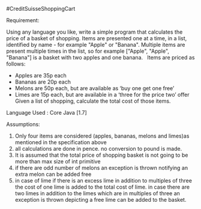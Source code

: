 #CreditSuisseShoppingCart

Requirement:

Using any language you like, write a simple program that calculates the price of a basket of shopping. Items are presented one at a time, in a list, identified by name - for example "Apple" or "Banana". Multiple items are present multiple times in the list, so for example ["Apple", "Apple", "Banana"] is a basket with two apples and one banana.
 
Items are priced as follows:
- Apples are 35p each
- Bananas are 20p each
- Melons are 50p each, but are available as ‘buy one get one free’
- Limes are 15p each, but are available in a ‘three for the price two’ offer
 
Given a list of shopping, calculate the total cost of those items.

Language Used : Core Java [1.7]

Assumptions:

1) Only four items are considered (apples, bananas, melons and limes)as mentioned in the specification above
2) all calculations are done in pence. no conversion to pound is made.
3) It is assumed that the total price of shopping basket is not going to be more than max size of int primitive
4) if there are odd number of melons an exception is thrown notifying an extra melon can be added free
5) in case of lime if there is an excess lime in addition to multiples of three the cost of one lime is added to the total cost of lime.
   in case there are two limes in addition to the limes which are in multiples of three an exception is thrown depicting a free lime can be added to the basket.